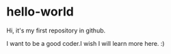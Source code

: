 # hello-world
Hi, it's my first repository in github.

I want to be a good coder.I wish I will learn more here. :)
